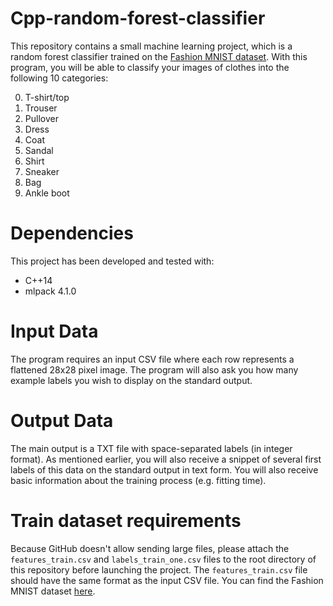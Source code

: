 # Cpp-random-forest-classifier

This repository contains a small machine learning project, which is a random forest classifier trained on the [Fashion MNIST dataset](https://www.kaggle.com/datasets/zalando-research/fashionmnist).
With this program, you will be able to classify your images of clothes into the following 10 categories:

0. T-shirt/top
1. Trouser
2. Pullover
3. Dress
4. Coat
5. Sandal
6. Shirt
7. Sneaker
8. Bag
9. Ankle boot

# Dependencies
This project has been developed and tested with:
- C++14
- mlpack 4.1.0
  
# Input Data
The program requires an input CSV file where each row represents a flattened 28x28 pixel image.
The program will also ask you how many example labels you wish to display on the standard output.

# Output Data
The main output is a TXT file with space-separated labels (in integer format). As mentioned earlier, you will also receive a snippet of several first labels of this data on the standard output in text form.
You will also receive basic information about the training process (e.g. fitting time).

# Train dataset requirements
Because GitHub doesn't allow sending large files, please attach the `features_train.csv` and `labels_train_one.csv` files to the root directory of this repository before launching the project. The `features_train.csv` file should have the same format as the input CSV file. You can find the Fashion MNIST dataset [here](https://www.kaggle.com/datasets/zalando-research/fashionmnist).
